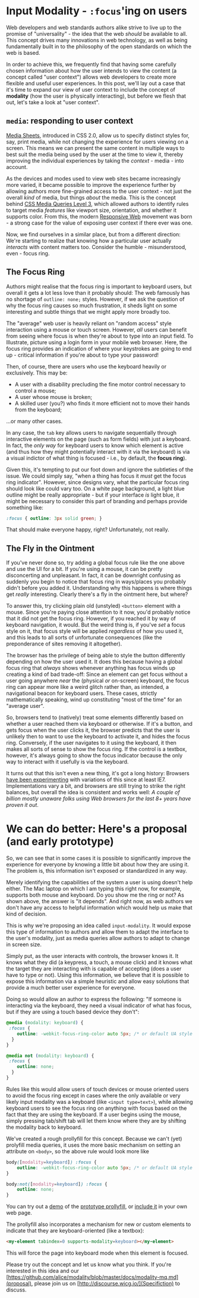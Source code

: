 # Input Modality - `:focus`'ing on users

Web developers and web standards authors alike strive to live up to the promise of "universality" - the idea that the web _should_ be available to all. This concept drives many innovations in web technology, as well as being fundamentally built in to the philosophy of the open standards on which the web is based.

In order to achieve this, we frequently find that having some carefully chosen information about how the user intends to view the content (a concept called "user context") allows web developers to create more flexible and useful user experiences. In this post, we'll lay out a case that it's time to expand our view of user context to include the concept of __modality__ (how the user is physically interacting), but before we flesh that out, let's take a look at "user context".

## `media`: responding to user context
[Media Sheets](http://www.w3.org/TR/CSS21/media.html#media-sheets), introduced in CSS 2.0, allow us to specify distinct styles for, say, print media, while not changing the experience for users viewing on a screen. This means we can present the same content in multiple ways to best suit the media being used by the user at the time to view it, thereby improving the individual  experiences by taking the _context_ - media - into account.

As the devices and modes used to view web sites became increasingly more varied, it became possible to improve the experience further by allowing authors more fine-grained access to the user context - not just the overall _kind_ of media, but things _about_ the media. This is the concept behind [CSS Media Queries Level 3](http://www.w3.org/TR/css3-mediaqueries/), which allowed authors to identify rules to target media _features_ like viewport size, orientation, and whether it supports color. From this, the modern [Responsive Web](http://alistapart.com/article/responsive-web-design) movement was born - a strong case for the value of exposing user context if there ever was one.

Now, we find ourselves in a similar place, but from a different direction:  We're starting to realize that knowing how a particular user actually _interacts_ with content matters too. Consider the humble - misunderstood, even - focus ring.

## The Focus Ring
Authors might realise that the focus ring is important to keyboard users, but overall it gets a lot less love than it probably should: The web famously has no shortage of `outline: none;` styles. However, if we ask the question of why the focus ring causes so much frustration, it sheds light on some interesting and subtle things that we might apply more broadly too.

The "average" web user is heavily reliant on "random access" style interaction using a mouse or touch screen. However, _all_ users can benefit from seeing where focus is when they're about to type into an input field. To lllustrate, picture using a login form in your mobile web browser. Here, the focus ring provides an indication of where your keystrokes are going to end up - critical information if you're about to type your password!

Then, of course, there are users who use the keyboard heavily or exclusively. This may be:
* A user with a disability precluding the fine motor control necessary to control a mouse;
* A user whose mouse is broken;
* A skilled user (you?) who finds it more efficient not to move their hands from the keyboard;

...or many other cases. 
 
In any case, the `tab` key allows users to navigate sequentially through interactive elements on the page (such as form fields) with just a keyboard. In fact, the _only way_ for keyboard users to know which element is active (and thus how they might potentially interact with it via the keyboard) is via a visual indictor of what thing is focused - i.e., by default, the __focus ring__).

Given this, it's tempting to put our foot down and ignore the subtleties of the issue.  We could simply say, "when a thing has focus it *must* get the focus ring indicator". However, since designs vary, what the particular focus ring should look like could vary too. On a white page background, a light blue outline might be really appropriate - but if your interface _is_ light blue, it might be necessary to consider this part of branding and perhaps provide something like:

```css
:focus { outline: 3px solid green; }
```

That should make everyone happy, right?  Unfortunately, not really.

## The Fly in the Ointment
If you've never done so, try adding a global focus rule like the one above and use the UI for a bit.  If you're using a mouse, it can be pretty disconcerting and unpleasant. In fact, it can be downright confusing as suddenly you begin to notice that focus ring in ways/places you probably didn't before you added it. Understanding why this happens is where things get _really_ interesting. Clearly there's a fly in the ointment here, but where?
 
To answer this, try clicking plain old (unstyled) `<button>` element with a mouse. Since you're paying close attention to it now, you'd probably notice that it did not get the focus ring. However, if you reached it by way of keyboard navigation, it would. But the weird thing is, if you've _set_ a focus style on it, that focus style will be applied _regardless_ of how you used it, and this leads to all sorts of unfortunate consequences (like the preponderance of sites removing it altogether).  

The browser has the privilege of being able to style the button differently depending on how the user used it. It does this because having a global focus ring that _always_ shows whenever anything has focus winds up creating a kind of bad trade-off: Since an element can get focus without a user going anywhere _near_ the (physical _or_ on-screen) keyboard, the focus ring can appear more like a weird glitch rather than, as intended, a navigational beacon for keyboard users. These cases, strictly mathematically speaking, wind up constituting "most of the time" for an "average user".

So, browsers tend to (natively) treat some elements differently based on whether a user reached them via keyboard or otherwise. If it's a button, and gets focus when the user clicks it, the browser predicts that the user is unlikely then to want to use the keyboard to activate it, and hides the focus ring. Conversely, if the user navigates to it using the keyboard, it then makes all sorts of sense to show the focus ring. If the control is a textbox, however, it's always going to show the focus indicator because the only way to interact with it usefully is via the keyboard. 

It turns out that this isn't even a new thing, it's got a long history: Browsers [have been experimenting](https://bugzilla.mozilla.org/show_bug.cgi?id=377320) with variations of this since at least IE7. Implementations vary a bit, and browsers are still trying to strike the right balances, but overall the idea is consistent and works well: _A couple of billion mostly unaware folks using Web browsers for the last 8+ years have proven it out_.

# We can do better: Here's a proposal (and early prototype)
So, we can see that in some cases it is possible to significantly improve the experience for everyone by knowing a little bit about how they are using it. The problem is, this information isn't exposed or standardized in any way.

Merely identifying the capabilities of the system a user is using doesn't help either. The Mac laptop on which I am typing this right now, for example, supports both mouse and keyboard. Do you show me the ring or not?  As shown above, the answer is "it depends". And right now, as web authors we don't have any access to helpful information which would help us make that kind of decision.

This is why we're proposing an idea called `input-modality`. It would expose this type of information to authors and allow them to adapt the interface to the user's modality, just as media queries allow authors to adapt to change in screen size. 

Simply put, as the user interacts with controls, the browser knows it. It knows what they did (a keypress, a touch, a mouse click) and it knows what the target they are interacting with is capable of accepting (does a user have to type or not). Using this information, we believe that it is possible to expose this information via a simple heuristic and allow easy solutions that provide a much better user experience for everyone.

Doing so would allow an author to express the following: "If someone is interacting via the keyboard, they need a visual indicator of what has focus, but if they are using a touch based device they don't":
```css
@media (modality: keyboard) {
 :focus {
    outline: -webkit-focus-ring-color auto 5px; /* or default UA style of your choosing */
  }
}

@media not (modality: keyboard) {
 :focus {
    outline: none;
  }
}
```

Rules like this would allow users of touch devices or mouse oriented users to avoid the focus ring except in cases where the only available or very likely input modality was a keyboard (like `<input type=text>`), while allowing keyboard users to see the focus ring on anything with focus based on the fact that they are using the keyboard. If a user begins using the mouse, simply pressing tab/shift tab will let them know where they are by shifting the modality back to keyboard.

We've created a rough prollyfill for this concept. Because we can't (yet) prolyfill media queries, it uses the more basic mechanism on setting an attribute on `<body>`, so the above rule would look more like
```css
body([modality=keyboard]) :focus {
    outline: -webkit-focus-ring-color auto 5px; /* or default UA style of your choosing */
}

body:not([modality=keyboard]) :focus {
    outline: none;
}
```

You can try out a [demo](http://alice.github.io/modality/demo/) of the [prototype prollyfill](https://github.com/alice/modality), or [include it](https://alice.github.io/modality/src/keyboard-modality.js) in your own web page.

The prollyfill also incorporates a mechanism for new or custom elements to indicate that they are keyboard-oriented (like a textbox):
```html
<my-element tabindex=0 supports-modality=keyboard></my-element>
```
This will force the page into keyboard mode when this element is focused.

Please try out the concept and let us know what you think.  If you're interested in this idea and our [https://github.com/alice/modality/blob/master/docs/modality-mq.md](proposal), please join us on [http://discourse.wicg.io/](Specifiction) to discuss.

